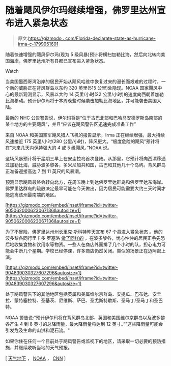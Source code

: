 # 随着飓风伊尔玛继续增强，佛罗里达州宣布进入紧急状态

> 原文:[https://gizmodo . com/Florida-declarate-state-as-hurricane-irma-c-1799951691](https://gizmodo.com/florida-declares-state-of-emergency-as-hurricane-irma-c-1799951691)

随着快速增强的飓风伊尔玛(现为 5 级风暴)预计将横扫加勒比海，然后向北转向美国海岸，佛罗里达州所有县都已宣布进入紧急状态。

Watch

当美国墨西哥湾沿岸的居民开始从飓风哈维中恢复过来的漫长而艰难的过程时，一个新的威胁正在背风群岛以东约 320 英里(515 公里)处隐现。NOAA 国家飓风中心的最新观测显示，风暴以大约 14 英里/小时(22 公里/小时)的速度向西朝着加勒比海移动。预计伊尔玛将于本周晚些时候袭击加勒比海地区，并可能袭击美国大陆。

最新的 NHC 公告警告说，伊尔玛将是“位于古巴北部和巴哈马安德罗斯岛南部的某个地方的主要飓风”，并且“应该在飓风警告区迅速完成准备工作”

来自 NOAA 和美国空军飓风猎人飞机的报告显示，Irma 正在继续增强，最大持续风速接近 175 英里/小时(280 公里/小时)，阵风更大。“极度危险的飓风”预计将在“未来几天内保持强大的 4 或 5 级飓风，”NOAA 说。

这场风暴预计将于星期三早上在安圭拉岛首次登陆。从那里，它预计将向西漂移通过加勒比海，威胁波多黎各，多米尼加共和国，古巴和其他几十个岛屿。背风群岛正准备迎接高达 7 到 11 英尺的风暴潮。

预测显示飓风最终会转向北方，在周五晚上到达佛罗里达群岛和佛罗里达东海岸。佛罗里达群岛的疏散决定最早可能在今天做出，因为居民可能需要大约三天时间才能逃离该州最南端的地区。

 [https://gizmodo.com/embed/inset/iframe?id=twitter-905062000623067136&autosize=1](https://gizmodo.com/embed/inset/iframe?id=twitter-905062000623067136&autosize=1) 

为了不冒险，佛罗里达州州长里克·斯科特昨天宣布 67 个县进入紧急状态 。他的波多黎各同行里卡多·罗塞洛 [做了同样的](https://www.newsmax.com/Newsfront/puerto-rico-state-of-emergency/2017/09/04/id/811540/) 。在波多黎各，忧心忡忡的居民正争先恐后地收集食物和饮用水等物资。一些人在商店外面排了几个小时的队，担心电力可能会中断几个星期。学校已经停课，许多商店仍然关闭。类似的场景正在迈阿密上演。

 [https://gizmodo.com/embed/inset/iframe?id=twitter-904839030327607296&autosize=1](https://gizmodo.com/embed/inset/iframe?id=twitter-904839030327607296&autosize=1) 

处于飓风警告下的其他地区包括英属和美属维尔京群岛、安提瓜、巴布达、安圭拉、蒙特塞拉特、圣基茨、尼维斯、萨巴、圣尤斯特歇斯、圣马丁/圣马丁和圣巴特。

NOAA 警告说:“预计伊尔玛将在背风群岛北部、英国和美国维尔京群岛以及波多黎各产生 4 到 8 英寸的总降雨量，最大降雨量将达到 12 英寸。”"这些降雨量可能会引发危及生命的山洪和泥石流。"

如果你住在任何一个目前处于飓风警告或监视下的地区，请采取一切必要的预防措施，并继续收听当地的天气预报。

[ [天气地下](https://www.wunderground.com/hurricane/atlantic/2017/hurricane-irma) ， [NOAA](http://www.nhc.noaa.gov/text/refresh/MIATCPAT1+shtml/051159.shtml?) ， [CNN](http://www.cnn.com/2017/09/05/us/hurricane-irma-puerto-rico-florida/index.html) ]